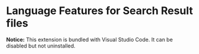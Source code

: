 # Language Features for Search Result files

**Notice:** This extension is bundled with Visual Studio Code. It can be
disabled but not uninstalled.
